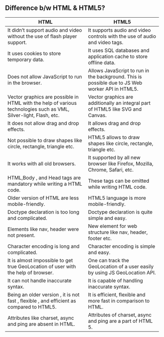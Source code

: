 ##  Difference b/w HTML & HTML5? 

|**HTML**	|**HTML5**|
|----|----|
|It didn’t support audio and video without the use of flash player support.	|It supports audio and video controls with the use of audio and video tags.|
|It uses cookies to store temporary data.	|It uses SQL databases and application cache to store offline data.|
|Does not allow JavaScript to run in the browser.	|Allows JavaScript to run in the background. This is possible due to JS Web worker API in HTML5.|
|Vector graphics are possible in HTML with the help of various technologies such as VML, Silver-light, Flash, etc.	|Vector graphics are additionally an integral part of HTML5 like SVG and Canvas.|
|It does not allow drag and drop effects.	|It allows drag and drop effects.|
|Not possible to draw shapes like circle, rectangle, triangle etc.	|HTML5 allows to draw shapes like circle, rectangle, triangle etc.|
|It works with all old browsers.	|It supported by all new browser like Firefox, Mozilla, Chrome, Safari, etc.|
|HTML,Body , and Head tags are mandatory while writing a HTML code.	|These tags can be omitted while writing HTML code.|
|Older version of HTML are less mobile-friendly.	|HTML5 language is more mobile-friendly.|
|Doctype declaration is too long and complicated.	|Doctype declaration is quite simple and easy.|
|Elements like nav, header were not present.	|New element for web structure like nav, header, footer etc.|
|Character encoding is long and complicated.	|Character encoding is simple and easy.|
|It is almost impossible to get true GeoLocation of user with the help of browser.	|One can track the GeoLocation of a user easily by using JS GeoLocation API.|
|It can not handle inaccurate syntax.	|It is capable of handling inaccurate syntax.|
Being an older version , it is not fast , flexible , and efficient as compared to HTML5.	|It is efficient, flexible and more fast in comparison to HTML.|
|Attributes like charset, async and ping are absent in HTML.	|Attributes of charset, async and ping are a part of HTML 5.|